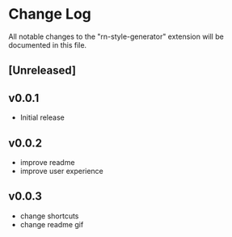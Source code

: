 # Change Log

All notable changes to the "rn-style-generator" extension will be documented in this file.

## [Unreleased]

## v0.0.1

- Initial release

## v0.0.2

- improve readme
- improve user experience

## v0.0.3

- change shortcuts
- change readme gif
